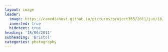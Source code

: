 ```yaml
---
layout: image
leader:
  image: https://camediahost.github.io/pictures/project365/2011/jun/18/180611.jpg
  inverted: true
  hidetext: true
heading: '18/06/2011'
subheading: 'Bristol'
categories: photography
---
```

